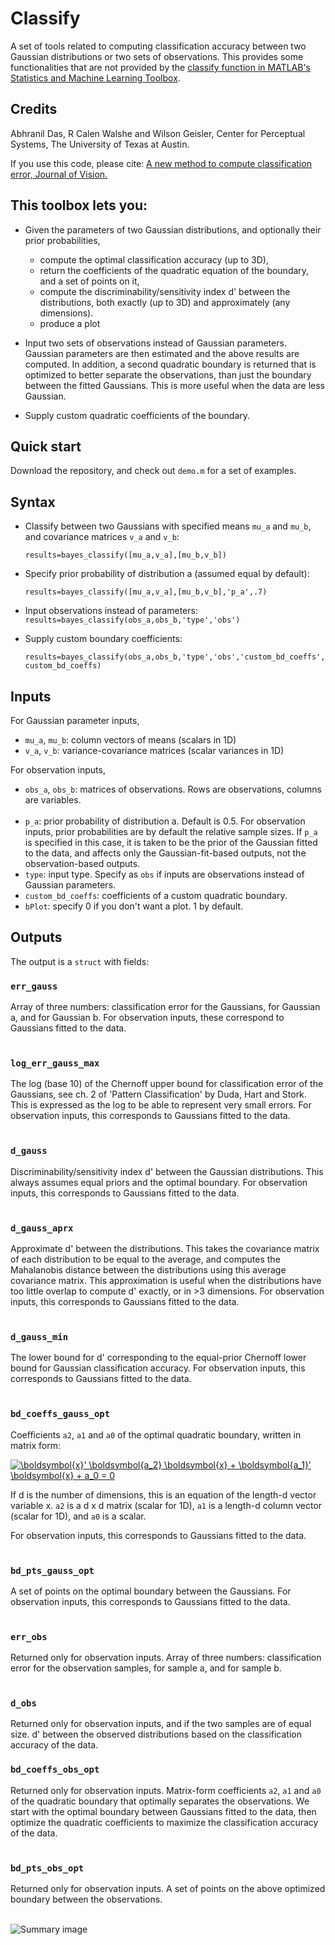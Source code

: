 # Classify
A set of tools related to computing classification accuracy between two Gaussian distributions or two sets of observations. This provides some functionalities that are not provided by the [classify function in MATLAB's Statistics and Machine Learning Toolbox](https://www.mathworks.com/help/stats/classify.html).

## Credits
Abhranil Das, R Calen Walshe and Wilson Geisler, Center for Perceptual Systems, The University of Texas at Austin.

If you use this code, please cite: [A new method to compute classification error, Journal of Vision.](https://jov.arvojournals.org/article.aspx?articleid=2750251)

## This toolbox lets you:

* Given the parameters of two Gaussian distributions, and optionally their prior probabilities,
  * compute the optimal classification accuracy (up to 3D),
  * return the coefficients of the quadratic equation of the boundary, and a set of points on it,
  * compute the discriminability/sensitivity index d' between the distributions, both exactly (up to 3D) and approximately (any dimensions).
  * produce a plot

* Input two sets of observations instead of Gaussian parameters. Gaussian parameters are then estimated and the above results are computed. In addition, a second quadratic boundary is returned that is optimized to better separate the observations, than just the boundary between the fitted Gaussians. This is more useful when the data are less Gaussian.

* Supply custom quadratic coefficients of the boundary.

## Quick start
Download the repository, and check out `demo.m` for a set of examples.

## Syntax
* Classify between two Gaussians with specified means `mu_a` and `mu_b`, and covariance matrices `v_a` and `v_b`:

  `results=bayes_classify([mu_a,v_a],[mu_b,v_b])`  

* Specify prior probability of distribution a (assumed equal by default):

  `results=bayes_classify([mu_a,v_a],[mu_b,v_b],'p_a',.7)`  

* Input observations instead of parameters:
  `results=bayes_classify(obs_a,obs_b,'type','obs')`
  
* Supply custom boundary coefficients:
  
  `results=bayes_classify(obs_a,obs_b,'type','obs','custom_bd_coeffs',custom_bd_coeffs)`

## Inputs
For Gaussian parameter inputs,
* `mu_a`, `mu_b`: column vectors of means (scalars in 1D)
* `v_a`, `v_b`: variance-covariance matrices (scalar variances in 1D)

For observation inputs,
* `obs_a`, `obs_b`: matrices of observations. Rows are observations, columns are variables.
<br><br/>
* `p_a`: prior probability of distribution a. Default is 0.5. For observation inputs, prior probabilities are by default the relative sample sizes. If `p_a` is specified in this case, it is taken to be the prior of the Gaussian fitted to the data, and affects only the Gaussian-fit-based outputs, not the observation-based outputs.
* `type`: input type. Specify as `obs` if inputs are observations instead of Gaussian parameters. 
* `custom_bd_coeffs`: coefficients of a custom quadratic boundary.
* `bPlot`: specify 0 if you don't want a plot. 1 by default.

## Outputs
The output is a `struct` with fields:

### `err_gauss`
Array of three numbers: classification error for the Gaussians, for Gaussian a, and for Gaussian b. For observation inputs, these correspond to Gaussians fitted to the data.
<br><br/>
### `log_err_gauss_max`
The log (base 10) of the Chernoff upper bound for classification error of the Gaussians, see ch. 2 of 'Pattern Classification' by Duda, Hart and Stork. This is expressed as the log to be able to represent very small errors. For observation inputs, this corresponds to Gaussians fitted to the data.
<br><br/>
### `d_gauss`
Discriminability/sensitivity index d' between the Gaussian distributions. This always assumes equal priors and the optimal boundary. For observation inputs, this corresponds to Gaussians fitted to the data.
<br><br/>
### `d_gauss_aprx`
Approximate d' between the distributions. This takes the covariance matrix of each distribution to be equal to the average, and computes the Mahalanobis distance between the distributions using this average covariance matrix. This approximation is useful when the distributions have too little overlap to compute d' exactly, or in >3 dimensions. For observation inputs, this corresponds to Gaussians fitted to the data.
<br><br/>
### `d_gauss_min`
The lower bound for d' corresponding to the equal-prior Chernoff lower bound for Gaussian classification accuracy. For observation inputs, this corresponds to Gaussians fitted to the data.
<br><br/>
### `bd_coeffs_gauss_opt`
Coefficients `a2`, `a1` and `a0` of the optimal quadratic boundary, written in matrix form:

<a href="https://www.codecogs.com/eqnedit.php?latex=\boldsymbol{x}'&space;\boldsymbol{a_2}&space;\boldsymbol{x}&space;&plus;&space;\boldsymbol{a_1}'&space;\boldsymbol{x}&space;&plus;&space;a_0&space;=&space;0" target="_blank"><img src="https://latex.codecogs.com/gif.latex?\boldsymbol{x}'&space;\boldsymbol{a_2}&space;\boldsymbol{x}&space;&plus;&space;\boldsymbol{a_1}'&space;\boldsymbol{x}&space;&plus;&space;a_0&space;=&space;0" title="\boldsymbol{x}' \boldsymbol{a_2} \boldsymbol{x} + \boldsymbol{a_1}' \boldsymbol{x} + a_0 = 0" /></a>

If d is the number of dimensions, this is an equation of the length-d vector variable x. `a2` is a d x d matrix (scalar for 1D), `a1` is a length-d column vector (scalar for 1D), and `a0` is a scalar.

For observation inputs, this corresponds to Gaussians fitted to the data.
<br><br/>
### `bd_pts_gauss_opt`
A set of points on the optimal boundary between the Gaussians. For observation inputs, this corresponds to Gaussians fitted to the data.
<br><br/>
### `err_obs`
Returned only for observation inputs. Array of three numbers: classification error for the observation samples, for sample a, and for sample b.
<br><br/>
### `d_obs`
Returned only for observation inputs, and if the two samples are of equal size. d' between the observed distributions based on the classification accuracy of the data.
### `bd_coeffs_obs_opt`
Returned only for observation inputs. Matrix-form coefficients `a2`, `a1` and `a0` of the quadratic boundary that optimally separates the observations. We start with the optimal boundary between Gaussians fitted to the data, then optimize the quadratic coefficients to maximize the classification accuracy of the data.
<br><br/>
### `bd_pts_obs_opt`
Returned only for observation inputs. A set of points on the above optimized boundary between the observations.
<br><br/>

 ![Summary image](https://github.com/abhranildas/classify/blob/master/summary_image.png)
